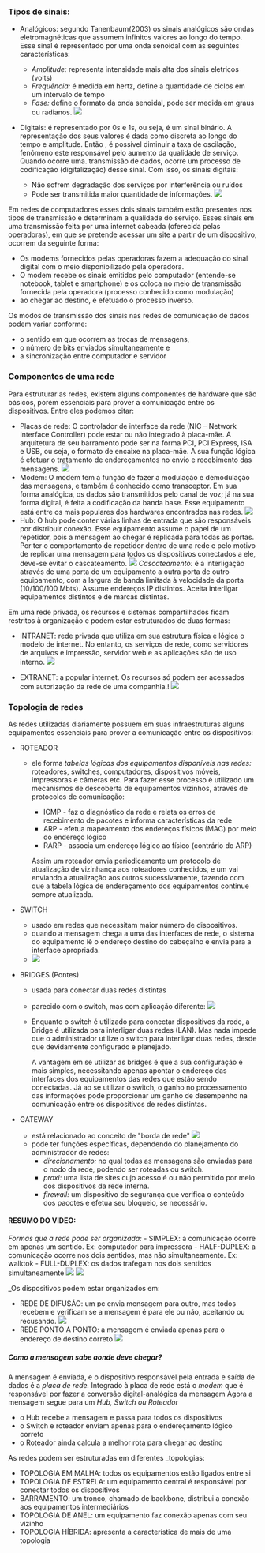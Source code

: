 ### Tipos de sinais:
- Analógicos: segundo Tanenbaum(2003) os sinais analógicos são ondas eletromagnéticas que assumem infinitos valores ao longo do tempo. Esse sinal é representado por uma onda senoidal com as seguintes características:
	- _Amplitude:_ representa intensidade mais alta dos sinais eletricos (volts)
	- _Frequência:_ é medida em hertz, define a quantidade de ciclos em um intervalo de tempo
	- _Fase:_ define o formato da onda senoidal, pode ser medida em graus ou radianos.
	![](sinal_analogico.png)
	
- Digitais: é representado por 0s e 1s, ou seja, é um sinal binário. A representação dos seus valores é dada como discreta ao longo do tempo e amplitude. Então , é possível diminuir a taxa de oscilação, fenômeno este responsável pelo aumento da qualidade de serviço. Quando ocorre uma. transmissão de dados, ocorre um processo  de codificação (digitalização) desse sinal. Com isso, os sinais digitais:
	- Não sofrem degradação dos serviços por interferência ou ruídos
	- Pode ser transmitida maior quantidade de informações.
![](sinal_digital.png)

Em redes de computadores esses dois sinais também estão presentes nos tipos de transmissão e determinam a qualidade do serviço.
Esses sinais em uma transmissão feita por uma internet cabeada (oferecida pelas operadoras), em que se pretende acessar um site a partir de um dispositivo, ocorrem da seguinte forma:
- Os modems fornecidos pelas operadoras fazem a adequação do sinal digital com o meio disponibilizado pela operadora.
- O modem recebe os sinais emitidos pelo computador (entende-se notebook, tablet e smartphone) e os coloca no meio de transmissão fornecida pela operadora (processo conhecido como modulação)
- ao chegar ao destino, é efetuado o processo inverso.

Os modos de transmissão dos sinais nas redes de comunicação de dados podem variar conforme:
- o sentido em que ocorrem as trocas de mensagens, 
- o número de bits enviados simultaneamente e
- a sincronização entre computador e servidor

### Componentes de uma rede

Para estruturar as redes, existem alguns componentes de hardware que são básicos, porém essenciais para prover a comunicação entre os dispositivos. Entre eles podemos citar:
- Placas de rede: O controlador de interface da rede (NIC – Network Interface Controller) pode estar ou não integrado à placa-mãe. A arquitetura de seu barramento pode ser na forma PCI, PCI Express, ISA e USB, ou seja, o formato de encaixe na placa-mãe. A sua função lógica é efetuar o tratamento de endereçamentos no envio e recebimento das mensagens.
![](placa_de_rede.png)
- Modem: O modem tem a função de fazer a modulação e demodulação das mensagens, e também é conhecido como transceptor. Em sua forma analógica, os dados são transmitidos pelo canal de voz; já na sua forma digital, é feita a codificação da banda base. Esse equipamento está entre os mais populares dos hardwares encontrados nas redes.
![](modem.png)
- Hub: O hub pode conter várias linhas de entrada que são responsáveis por distribuir conexão. Esse equipamento assume o papel de um repetidor, pois a mensagem ao chegar é replicada para todas as portas. Por ter o comportamento de repetidor dentro de uma rede e pelo motivo de replicar uma mensagem para todos os dispositivos conectados a ele, deve-se evitar o cascateamento.
![](hub.png)
_Cascateamento:_ é a interligação através de uma porta de um equipamento a outra porta de outro equipamento, com a largura de banda limitada à velocidade da porta (10/100/100 Mbts). Assume endereços IP distintos. Aceita interligar equipamentos distintos e de marcas distintas.

Em uma rede privada, os recursos e sistemas compartilhados ficam restritos à organização e podem estar estruturados de duas formas:
- INTRANET: rede privada que utiliza em sua estrutura física e lógica o modelo de internet. No entanto, os serviços de rede, como servidores de arquivos e impressão, servidor web e as aplicações são de uso interno.
![](modelo_intranet.png)

- EXTRANET: a popular internet. Os recursos só podem ser acessados com autorização da rede de uma companhia.!
![](modelo_internet.png)


### Topologia de redes

As redes utilizadas diariamente possuem em suas infraestruturas alguns equipamentos essenciais para prover a comunicação entre os dispositivos:

- ROTEADOR
	- ele forma _tabelas lógicas dos equipamentos disponíveis nas redes:_ roteadores, switches, computadores, dispositivos móveis, impressoras e câmeras etc. Para fazer esse processo é utilizado um mecanismos de descoberta de equipamentos vizinhos, através de protocolos de comunicação:
		- ICMP - faz o diagnóstico da rede e relata os erros de recebimento de pacotes e informa características da rede
		- ARP - efetua mapeamento dos endereços físicos (MAC) por meio do endereço lógico
		- RARP - associa um endereço lógico ao físico (contrário do ARP)
		
		Assim um roteador envia periodicamente um protocolo de atualização de vizinhança aos roteadores conhecidos, e um vai enviando a atualização aos outros sucessivamente, fazendo com que a tabela lógica de endereçamento dos equipamentos continue sempre atualizada.
- SWITCH
	- usado em redes que necessitam maior número de dispositivos.
	- quando a mensagem chega a uma das interfaces de rede, o sistema do equipamento lê o endereço destino do cabeçalho e envia para a interface apropriada.
	- ![](switch.png)
- BRIDGES (Pontes)
	- usada para conectar duas redes distintas
	- parecido com o switch, mas com aplicação diferente:
		![](bridge_ponte.png)
	- Enquanto o switch é utilizado para conectar dispositivos da rede, a Bridge é utilizada para interligar duas redes (LAN). Mas nada impede que o administrador utilize o switch para interligar duas redes, desde que devidamente configurado e planejado.

		A vantagem em se utilizar as bridges é que a sua configuração é mais simples, necessitando apenas apontar o endereço das interfaces dos equipamentos das redes que estão sendo conectadas. Já ao se utilizar o switch, o ganho no processamento das informações pode proporcionar um ganho de desempenho na comunicação entre os dispositivos de redes distintas.

- GATEWAY
	- está relacionado ao conceito de "borda de rede"
		![](gateway.png)
	- pode ter funções específicas, dependendo do planejamento do administrador de redes:
		- _direcionamento:_  no qual todas as mensagens são enviadas para o nodo da rede, podendo ser roteadas ou switch.
		- _proxi:_ uma lista de sites cujo acesso é ou não permitido por meio dos dispositivos da rede interna.
		- _firewall:_ um dispositivo de segurança que verifica o conteúdo dos pacotes e efetua seu bloqueio, se necessário.

#### RESUMO DO VIDEO:

_Formas que a rede pode ser organizada:_
	- SIMPLEX:  a comunicação ocorre em apenas um sentido. Ex: computador para impressora
	- HALF-DUPLEX: a comunicação ocorre nos dois sentidos, mas não simultaneamente. Ex: walktok
	- FULL-DUPLEX: os dados trafegam nos dois sentidos simultaneamente
![](intranet.png)
![](extranet_internet.png)

_Os dispositivos podem estar organizados em:
- REDE DE DIFUSÃO: um pc envia mensagem para outro, mas todos recebem e verificam se a mensagem é para ele ou não, aceitando ou recusando.
![](rede_de_difusao.png)
- REDE PONTO A PONTO: a mensagem é enviada apenas para o endereço de destino correto
![](esquema_p2p.png)

##### Como a mensagem sabe aonde deve chegar?

A mensagem é enviada, e o dispositivo responsável pela entrada e saída de dados é a _placa de rede._
Integrado à placa de rede está o _modem_ que é responsável por fazer a conversão digital-analógica da mensagem
Agora a mensagem segue para um _Hub, Switch ou Roteador_
- o Hub recebe a mensagem e passa para todos os dispositivos
- o Switch e roteador enviam apenas para o endereçamento lógico correto
- o Roteador ainda calcula a melhor rota para chegar ao destino

As redes podem ser estruturadas em diferentes _topologias:
- TOPOLOGIA EM MALHA: todos os equipamentos estão ligados entre si
- TOPOLOGIA DE ESTRELA: um equipamento central é responsável por conectar todos os dispositivos
- BARRAMENTO: um tronco, chamado de backbone, distribui a conexão aos equipamentos intermediários
- TOPOLOGIA DE ANEL: um equipamento faz conexão apenas com seu vizinho
- TOPOLOGIA HÍBRIDA: apresenta a característica de mais de uma topologia











